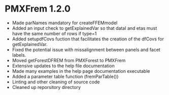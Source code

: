 # PMXFrem 1.2.0

* Made parNames mandatory for createFFEMmodel
* Added an input check to getExplainedVar so that dataI and etas must have the 
  same number of rows if type=1
* Added setupdfCovs fuction that facilitates the creation of the dfCovs for getExplainedVar.
* Fixed the potential issue with missalignment between panels and facet labels.
* Moved getForestDFREM from PMXForest to PMXFrem
* Extensive updates to the help file documentation
* Made many examples in the help page documentation executable
* Added a parameter table function (fremParTable())
* Linting and other cleaning of source code
* Cleaned up reporsitory directory

